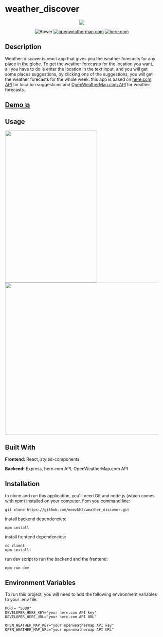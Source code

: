 # weather_discover
<p align="center">
<img src="https://github.com/moezkh2/weather_discover/assets/17712659/6f1254a6-1f86-48c6-8900-cde3b697004e" >
</p>

<div align="center">
  <img alt="Bower" src="https://img.shields.io/bower/l/mi">
<a href="https://openweathermap.org/api"><img src="https://img.shields.io/badge/openweathermap.com-API-e96e50?style=flat&logo=#00AFAA&logoColor=00AFAA&link=https://openweathermap.org/api" alt="openweathermap.com" /></a>
<a href="https://www.here.com/"><img src="https://img.shields.io/badge/here.com-API-blue?style=flat&logo=#00AFAA&logoColor=00AFAA&link=https://www.here.com/" alt="here.com" /></a>
</div>

## Description

Weather-discover is react app that gives you the weather forecasts for any place in the globe.
To get the weather forecasts for the location you want, all you have to do is enter the location in the text input, and you will get some places suggestions,  by clicking one of the suggestions, you will get the weather forecasts for the whole week.
this app is based on [here.com API](https://www.here.com) for location suggestions and [OpenWeatherMap.com API](https://openweathermap.org/api)  for weather forecasts.

## [Demo 💥](https://weather-discover.vercel.app/)

## Usage

<div>
<img src="https://github.com/moezkh2/weather_discover/assets/17712659/c4c2002b-010e-44fb-8e93-a92b0d5ee3cd" width=300 height=500>
<img src="https://github.com/moezkh2/weather_discover/assets/17712659/8c6ac8d1-feb4-4c77-8be6-a0a42bc34a21" width=550 height=500>
</div>

## Built With

**Frontend:** React, styled-components

**Backend:** Express, here.com API, OpenWeatherMap.com API

## Installation
to clone and run this application, you'll need Git and node.js (which comes with npm) installed on your computer.
Fom you command line:
````
git clone https://github.com/moezkh2/weather_discover.git
````
install backend dependencies:
````
npm install
````
install frentend dependencies:
````
cd client
npm install:
````
run dev script to run the backend and the frentend:
````
npm run dev
````

## Environment Variables
To run this project, you will need to add the following environment variables to your .env file.
````
PORT= "5000"
DEVELOPER_HERE_KEY="your here.com API key"
DEVELOPER_HERE_URL="your here.com API URL"

OPEN_WEATHER_MAP_KEY="your openweathermap API key"
OPEN_WEATHER_MAP_URL="your openweathermap API URL"
````
